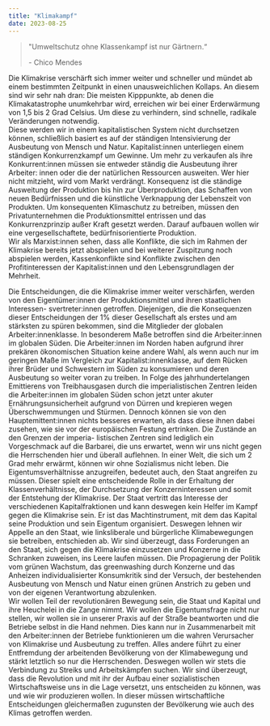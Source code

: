 ```yaml
---
title: "Klimakampf"
date: 2023-08-25
---
```


> "Umweltschutz ohne Klassenkampf ist nur Gärtnern.“
> 
> \- Chico Mendes

Die Klimakrise verschärft sich immer weiter und schneller und mündet ab einem bestimmten Zeitpunkt in einen unausweichlichen Kollaps. An diesem sind wir sehr nah dran: Die meisten Kipppunkte, ab denen die Klimakatastrophe unumkehrbar wird, erreichen wir bei einer Erderwärmung von 1,5 bis 2 Grad Celsius. Um diese zu verhindern, sind schnelle, radikale Veränderungen notwendig.  
Diese werden wir in einem kapitalistischen System nicht durchsetzen können, schließlich basiert es auf der ständigen Intensivierung der Ausbeutung von Mensch und Natur. Kapitalist:innen unterliegen einem ständigen Konkurrenzkampf um Gewinne. Um mehr zu verkaufen als ihre Konkurrent:innen müssen sie entweder ständig die Ausbeutung ihrer Arbeiter: innen oder die der natürlichen Ressourcen ausweiten. Wer hier nicht mitzieht, wird vom Markt verdrängt. Konsequenz ist die ständige Ausweitung der Produktion bis hin zur Überproduktion, das Schaffen von neuen Bedürfnissen und die künstliche Verknappung der Lebenszeit von Produkten. Um konsequenten Klimaschutz zu betreiben, müssen den Privatunternehmen die Produktionsmittel entrissen und das Konkurrenzprinzip außer Kraft gesetzt werden. Darauf aufbauen wollen wir eine vergesellschaftete, bedürfnisorientierte Produktion.  
Wir als Marxist:innen sehen, dass alle Konflikte, die sich im Rahmen der Klimakrise bereits jetzt abspielen und bei weiterer Zuspitzung noch abspielen werden, Kassenkonflikte sind Konflikte zwischen den Profitinteressen der Kapitalist:innen und den Lebensgrundlagen der Mehrheit.

Die Entscheidungen, die die Klimakrise immer weiter verschärfen, werden von den Eigentümer:innen der Produktionsmittel und ihren staatlichen Interessen- svertreter:innen getroffen. Diejenigen, die die Konsequenzen dieser Entscheidungen der 1% dieser Gesellschaft als erstes und am stärksten zu spüren bekommen, sind die Mitglieder der globalen Arbeiter:innenklasse. In besonderem Maße betroffen sind die Arbeiter:innen im globalen Süden. Die Arbeiter:innen im Norden haben aufgrund ihrer prekären ökonomischen Situation keine andere Wahl, als wenn auch nur im geringen Maße im Vergleich zur Kapitalist:innenklasse, auf dem Rücken ihrer Brüder und Schwestern im Süden zu konsumieren und deren Ausbeutung so weiter voran zu treiben. In Folge des jahrhundertelangen Emittierens von Treibhausgasen durch die imperialistischen Zentren leiden die Arbeiter:innen im globalen Süden schon jetzt unter akuter Ernährungsunsicherheit aufgrund von Dürren und krepieren wegen Überschwemmungen und Stürmen. Dennoch können sie von den Hauptemittent:innen nichts besseres erwarten, als dass diese ihnen dabei zusehen, wie sie vor der europäischen Festung ertrinken. Die Zustände an den Grenzen der imperia- listischen Zentren sind lediglich ein Vorgeschmack auf die Barbarei, die uns erwartet, wenn wir uns nicht gegen die Herrschenden hier und überall auflehnen. In einer Welt, die sich um 2 Grad mehr erwärmt, können wir ohne Sozialismus nicht leben. Die Eigentumsverhältnisse anzugreifen, bedeutet auch, den Staat angreifen zu müssen. Dieser spielt eine entscheidende Rolle in der Erhaltung der Klassenverhältnisse, der Durchsetzung der Konzerninteressen und somit der Entstehung der Klimakrise. Der Staat vertritt das Interesse der verschiedenen Kapitalfraktionen und kann deswegen kein Helfer im Kampf gegen die Klimakrise sein. Er ist das Machtinstrument, mit dem das Kapital seine Produktion und sein Eigentum organisiert. Deswegen lehnen wir Appelle an den Staat, wie linksliberale und bürgerliche Klimabewegungen sie betreiben, entschieden ab. Wir sind überzeugt, dass Forderungen an den Staat, sich gegen die Klimakrise einzusetzen und Konzerne in die Schranken zuweisen, ins Leere laufen müssen. Die Propagierung der Politik vom grünen Wachstum, das greenwashing durch Konzerne und das Anheizen individualisierter Konsumkritik sind der Versuch, der bestehenden Ausbeutung von Mensch und Natur einen grünen Anstrich zu geben und von der eigenen Verantwortung abzulenken.  
Wir wollen Teil der revolutionären Bewegung sein, die Staat und Kapital und ihre Heuchelei in die Zange nimmt. Wir wollen die Eigentumsfrage nicht nur stellen, wir wollen sie in unserer Praxis auf der Straße beantworten und die Betriebe selbst in die Hand nehmen. Dies kann nur in Zusammenarbeit mit den Arbeiter:innen der Betriebe funktionieren um die wahren Verursacher von Klimakrise und Ausbeutung zu treffen. Alles andere führt zu einer Entfremdung der arbeitenden Bevölkerung von der Klimabewegung und stärkt letztlich so nur die Herrschenden. Deswegen wollen wir stets die Verbindung zu Streiks und Arbeitskämpfen suchen. Wir sind überzeugt, dass die Revolution und mit ihr der Aufbau einer sozialistischen Wirtschaftsweise uns in die Lage versetzt, uns entscheiden zu können, was und wie wir produzieren wollen. In dieser müssen wirtschaftliche Entscheidungen gleichermaßen zugunsten der Bevölkerung wie auch des Klimas getroffen werden.
